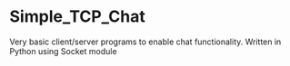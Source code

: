 # Simple_TCP_Chat #
Very basic client/server programs to enable chat functionality.
Written in Python using Socket module
